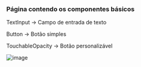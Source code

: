 ### Página contendo os componentes básicos

TextInput → Campo de entrada de texto

Button → Botão simples

TouchableOpacity → Botão personalizável

![image](https://github.com/user-attachments/assets/9c102a41-bcc4-4c38-b5b7-72f98eaf228c)
